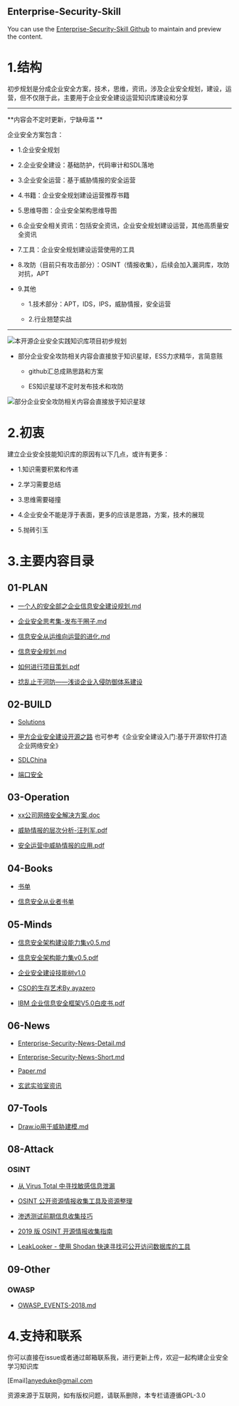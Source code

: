 ## Enterprise-Security-Skill

You can use the [Enterprise-Security-Skill Github](https://github.com/AnyeDuke/Enterprise-Security-Skill/edit/master/README.md) to maintain and preview the content.


# 1.结构

初步规划是分成企业安全方案，技术，思维，资讯，涉及企业安全规划，建设，运营，但不仅限于此，主要用于企业安全建设运营知识库建设和分享

---
**内容会不定时更新，宁缺毋滥 **

企业安全方案包含：

 - 1.企业安全规划
  
 - 2.企业安全建设：基础防护，代码审计和SDL落地
  
 - 3.企业安全运营：基于威胁情报的安全运营
  
 - 4.书籍：企业安全规划建设运营推荐书籍
  
 - 5.思维导图：企业安全架构思维导图
  
 - 6.企业安全相关资讯：包括安全资讯，企业安全规划建设运营，其他高质量安全资讯
   
 - 7.工具：企业安全规划建设运营使用的工具
  
 - 8.攻防（目前只有攻击部分）：OSINT（情报收集），后续会加入漏洞库，攻防对抗，APT
  
 - 9.其他
  
    - 1.技术部分：APT，IDS，IPS，威胁情报，安全运营
    
    - 2.行业翘楚实战
  
  

---



![本开源企业安全实践知识库项目初步规划](https://github.com/AnyeDuke/Enterprise-Security-Skill/blob/master/pic/%E4%BC%81%E4%B8%9A%E5%AE%89%E5%85%A8%E8%BF%90%E8%90%A5%E5%BB%BA%E8%AE%BE%E9%9B%86.png)


- 部分企业安全攻防相关内容会直接放于知识星球，ESS力求精华，言简意赅

  - github汇总成熟思路和方案
  
  - ES知识星球不定时发布技术和攻防

![部分企业安全攻防相关内容会直接放于知识星球](https://github.com/AnyeDuke/Enterprise-Security-Skill/blob/master/pic/ES.png)


# 2.初衷

建立企业安全技能知识库的原因有以下几点，或许有更多：

- 1.知识需要积累和传递

- 2.学习需要总结

- 3.思维需要碰撞

- 4.企业安全不能是浮于表面，更多的应该是思路，方案，技术的展现

- 5.抛砖引玉

# 3.主要内容目录

## 01-PLAN

 - [一个人的安全部之企业信息安全建设规划.md](https://github.com/AnyeDuke/Enterprise-Security-Skill/blob/master/01-PLAN/%E4%B8%80%E4%B8%AA%E4%BA%BA%E7%9A%84%E5%AE%89%E5%85%A8%E9%83%A8%E4%B9%8B%E4%BC%81%E4%B8%9A%E4%BF%A1%E6%81%AF%E5%AE%89%E5%85%A8%E5%BB%BA%E8%AE%BE%E8%A7%84%E5%88%92.md)


-  [企业安全思考集-发布于圈子.md](https://github.com/AnyeDuke/Enterprise-Security-Skill/blob/master/01-PLAN/%E4%BC%81%E4%B8%9A%E5%AE%89%E5%85%A8%E6%80%9D%E8%80%83%E9%9B%86-%E5%8F%91%E5%B8%83%E4%BA%8E%E5%9C%88%E5%AD%90.md)

 - [信息安全从运维向运营的进化.md](https://github.com/AnyeDuke/Enterprise-Security-Skill/blob/master/01-PLAN/%E4%BF%A1%E6%81%AF%E5%AE%89%E5%85%A8%E4%BB%8E%E8%BF%90%E7%BB%B4%E5%90%91%E8%BF%90%E8%90%A5%E7%9A%84%E8%BF%9B%E5%8C%96.md)

-  [信息安全规划.md](https://github.com/AnyeDuke/Enterprise-Security-Skill/blob/master/01-PLAN/%E4%BF%A1%E6%81%AF%E5%AE%89%E5%85%A8%E8%A7%84%E5%88%92.md)

-  [如何进行项目策划.pdf](https://github.com/AnyeDuke/Enterprise-Security-Skill/blob/master/01-PLAN/%E5%A6%82%E4%BD%95%E8%BF%9B%E8%A1%8C%E9%A1%B9%E7%9B%AE%E7%AD%96%E5%88%92.pdf)

 - [捻乱止于河防——浅谈企业入侵防御体系建设](https://security.tencent.com/index.php/blog/msg/68)


## 02-BUILD

-  [Solutions](https://github.com/AnyeDuke/Enterprise-Security-Skill/blob/master/02-BUILD/Solutions.md)

- [甲方企业安全建设开源之路](https://github.com/bloodzer0/ossa)
也可参考《企业安全建设入门:基于开源软件打造企业网络安全》


- [SDLChina](https://github.com/SecurityPaper/SecurityPaper-web)

- [端口安全](https://github.com/AnyeDuke/Enterprise-Security-Skill/tree/master/02-BUILD/Port_Security)



## 03-Operation

-  [xx公司网络安全解决方案.doc](https://github.com/AnyeDuke/Enterprise-Security-Skill/blob/master/03-Operation/xx%E5%85%AC%E5%8F%B8%E7%BD%91%E7%BB%9C%E5%AE%89%E5%85%A8%E8%A7%A3%E5%86%B3%E6%96%B9%E6%A1%88.doc)

 - [威胁情报的层次分析-汪列军.pdf](https://github.com/AnyeDuke/Enterprise-Security-Skill/blob/master/03-Operation/01-SecurityOperation/%E5%A8%81%E8%83%81%E6%83%85%E6%8A%A5%E7%9A%84%E5%B1%82%E6%AC%A1%E5%88%86%E6%9E%90-%E6%B1%AA%E5%88%97%E5%86%9B.pdf)

-  [安全运营中威胁情报的应用.pdf](https://github.com/AnyeDuke/Enterprise-Security-Skill/blob/master/03-Operation/01-SecurityOperation/%E5%AE%89%E5%85%A8%E8%BF%90%E8%90%A5%E4%B8%AD%E5%A8%81%E8%83%81%E6%83%85%E6%8A%A5%E7%9A%84%E5%BA%94%E7%94%A8.pdf)



## 04-Books

 - [书单](https://github.com/AnyeDuke/Enterprise-Security-Skill/blob/master/04-Books/BookLists.md)
 
- [信息安全从业者书单](https://github.com/riusksk/secbook)


## 05-Minds

-  [信息安全架构建设能力集v0.5.md](https://github.com/AnyeDuke/Enterprise-Security-Skill/blob/master/05-Mind/%E4%BF%A1%E6%81%AF%E5%AE%89%E5%85%A8%E6%9E%B6%E6%9E%84%E5%BB%BA%E8%AE%BE%E8%83%BD%E5%8A%9B%E9%9B%86v0.5.md)

-  [信息安全架构能力集v0.5.pdf](https://github.com/AnyeDuke/Enterprise-Security-Skill/blob/master/05-Mind/%E4%BF%A1%E6%81%AF%E5%AE%89%E5%85%A8%E6%9E%B6%E6%9E%84%E8%83%BD%E5%8A%9B%E9%9B%86v0.5.pdf)

- [企业安全建设技能树v1.0](https://github.com/AnyeDuke/Enterprise-Security-Skill/blob/master/05-Mind/%E4%BC%81%E4%B8%9A%E5%AE%89%E5%85%A8%E5%BB%BA%E8%AE%BE%E6%8A%80%E8%83%BD%E6%A0%91v1.0%20%E5%90%8E%E7%BB%AD%E6%9B%B4%E6%96%B0%E8%AF%B7%E5%85%B3%E6%B3%A8%E5%BE%AE%E4%BF%A1%E5%85%AC%E4%BC%97%E5%8F%B7%EF%BC%9Ajungedetili%EF%BC%88%E5%90%9B%E5%93%A5%E7%9A%84%E4%BD%93%E5%8E%86%EF%BC%89.png)

- [CSO的生存艺术By ayazero](https://github.com/AnyeDuke/Enterprise-Security-Skill/blob/master/05-Mind/CSO%E7%9A%84%E7%94%9F%E5%AD%98%E8%89%BA%E6%9C%AFBy%20ayazero.md)

- [IBM 企业信息安全框架V5.0白皮书.pdf](https://github.com/AnyeDuke/Enterprise-Security-Skill/blob/master/05-Mind/IBM%20%E4%BC%81%E4%B8%9A%E4%BF%A1%E6%81%AF%E5%AE%89%E5%85%A8%E6%A1%86%E6%9E%B6V5.0%E7%99%BD%E7%9A%AE%E4%B9%A6.pdf)


## 06-News

-  [Enterprise-Security-News-Detail.md](https://github.com/AnyeDuke/Enterprise-Security-Skill/blob/master/06-News/Enterprise-Security-News-Detail.md)

-  [Enterprise-Security-News-Short.md](https://github.com/AnyeDuke/Enterprise-Security-Skill/blob/master/06-News/Enterprise-Security-News-Short.md)

-  [Paper.md](https://github.com/AnyeDuke/Enterprise-Security-Skill/blob/master/06-News/Paper.md)

-  [玄武实验室资讯](https://github.com/AnyeDuke/Enterprise-Security-Skill/blob/master/06-News/xuanwulab-securitynews.md)


## 07-Tools

-  [Draw.io用于威胁建模.md](https://github.com/AnyeDuke/Enterprise-Security-Skill/blob/master/07-Tools/Draw.io%E7%94%A8%E4%BA%8E%E5%A8%81%E8%83%81%E5%BB%BA%E6%A8%A1.md)

## 08-Attack

### OSINT

- [从 Virus Total 中寻找敏感信息泄漏](https://medium.com/@YumiSec/virus-total-the-best-way-to-disclose-your-company-secrets-92988396f36a)

- [OSINT 公开资源情报收集工具及资源整理]( https://medium.com/@micallst/osint-resources-for-2019-b15d55187c3f)

- [渗透测试前期信息收集技巧](https://bugbountytuts.files.wordpress.com/2018/02/dirty-recon.pdf)

- [2019 版 OSINT 开源情报收集指南](https://www.randhome.io/blog/2019/01/05/2019-osint-guide/)

- [LeakLooker - 使用 Shodan 快速寻找可公开访问数据库的工具](https://hackernoon.com/leaklooker-find-open-databases-in-a-second-9da4249c8472)

## 09-Other

### OWASP

-  [OWASP_EVENTS-2018.md](https://github.com/AnyeDuke/Enterprise-Security-Skill/blob/master/08-Other/01-OWASP/OWASP_EVENTS-2018.md)


# 4.支持和联系

你可以直接在issue或者通过邮箱联系我，进行更新上传，欢迎一起构建企业安全学习知识库

[Email]anyeduke@gmail.com

资源来源于互联网，如有版权问题，请联系删除，本专栏请遵循GPL-3.0
